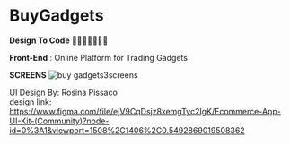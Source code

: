 # BuyGadgets
**Design To Code** 🚀🚀🚀🚀🚀🚀🚀

**Front-End**
 : Online Platform for Trading Gadgets


**SCREENS**
![buy gadgets3screens](https://user-images.githubusercontent.com/81614588/128765977-98fec6fa-3ce6-4694-bf65-697c4d48e260.png)


UI Design By: Rosina Pissaco\
design link: https://www.figma.com/file/ejV9CqDsjz8xemgTyc2IgK/Ecommerce-App-UI-Kit-(Community)?node-id=0%3A1&viewport=1508%2C1406%2C0.5492869019508362
